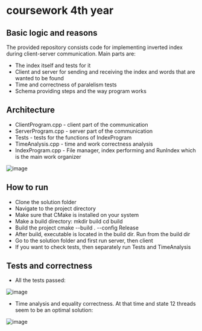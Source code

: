 # coursework 4th year
## Basic logic and reasons
The provided repository consists code for implementing inverted index during client-server communication. Main parts are:
* The index itself and tests for it
* Client and server for sending and receiving the index and words that are wanted to be found
* Time and correctness of paralelism tests
* Schema providing steps and the way program works
## Architecture
- ClientProgram.cpp - client part of the communication
- ServerProgram.cpp - server part of the communication
- Tests - tests for the functions of IndexProgram
- TimeAnalysis.cpp - time and work correctness analysis
- IndexProgram.cpp - File manager, index performing and RunIndex which is the main work organizer

![image](https://github.com/Anna-Sobchuk/coursework4/assets/77459095/949d0467-a9f4-4be1-ad38-b6013b425940)

## How to run
* Clone the solution folder
* Navigate to the project directory
* Make sure that CMake is installed on your system
* Make a build directory: mkdir build cd build
* Build the project cmake --build . --config Release
* After build, executable is located in the build dir. Run from the build dir
* Go to the solution folder and first run server, then client
* If you want to check tests, then separately run Tests and TimeAnalysis

## Tests and correctness
- All the tests passed:

![image](https://github.com/Anna-Sobchuk/coursework4/assets/77459095/b5f6b250-1355-4f54-8501-1852ea07fac2)

- Time analysis and equality correctness. At that time and state 12 threads seem to be an optimal solution:

![image](https://github.com/Anna-Sobchuk/coursework4/assets/77459095/6cbbd446-4403-4ac1-9dc0-2c81c811356b)
